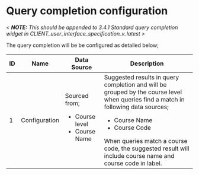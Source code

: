 Query completion configuration
=================
*&lt; __NOTE:__  This should be appended to 3.4.1 Standard query completion widget in CLIENT_user_interface_specification_v_latest &gt;*

The query completion will be be configured as detailed below;

| ID  | Name | Data Source | Description |
| --- | ---- | ----------- | ----------- |
| 1 	| Configuration | Sourced from;<ul><li>Course level</li><li>Course Name</li></ul> | Suggested results in query completion and will be grouped by the course level when queries find a match in following data sources;<ul><li>Course Name</li><li>Course Code</li></ul> When queries match a course code, the suggested result will include course name and course code in label.|
